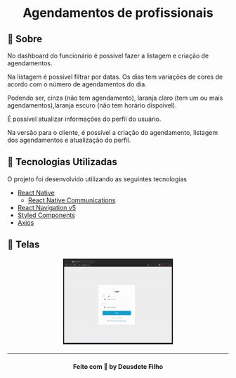<h1 align="center">
    Agendamentos de profissionais
</h1>

## :bookmark: Sobre

No dashboard do funcionário é possível fazer a listagem e criação de agendamentos.

Na listagem é possível filtrar por datas. Os dias tem variações de cores de acordo
com o número de agendamentos do dia.

Podendo ser, cinza (não tem agendamento), laranja claro (tem um ou mais agendamentos),laranja escuro (não tem horário dispoível).

É possível atualizar informações do perfil do usuário.

Na versão para o cliente, é possível a criação do agendamento, listagem dos agendamentos e atualização do perfil.

<a id="tecnologias-utilizadas"></a>

## :rocket: Tecnologias Utilizadas

O projeto foi desenvolvido utilizando as seguintes tecnologias

- [React Native](https://reactnative.dev/)
  - [React Native Communications](react-native-communications)
- [React Navigation v5](https://reactnavigation.org/)
- [Styled Components](https://styled-components.com/)
- [Axios](https://github.com/axios/axios)

## :iphone: Telas

<h4 align="center">
    <img alt="Home" title="#home" width="250px" src="gif.gif">
</h4>

---

<h4 align="center">
    Feito com 💜 by Deusdete Filho</a>
</h4>
